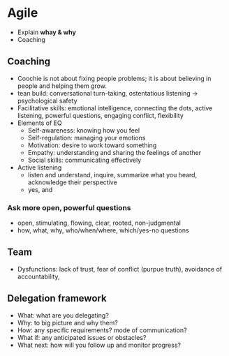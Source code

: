 # Agile
* Explain **whay & why**
* Coaching


## Coaching
* Coochie is not about fixing people problems; it is about believing in people and helping them grow.
* tean build: conversational turn-taking, ostentatious listening -> psychological safety
* Facilitative skills: emotional intelligence, connecting the dots, active listening, powerful questions, engaging conflict, flexibility
* Elements of EQ
  * Self-awareness: knowing how you feel
  * Self-regulation: managing your emotions
  * Motivation: desire to work toward something
  * Empathy: understanding and sharing the feelings of another
  * Social skills: communicating effectively
* Active listening
  * listen and understand, inquire, summarize what you heard, acknowledge their perspective
  * yes, and

### Ask more open, powerful questions
* open, stimulating, flowing, clear, rooted, non-judgmental
* how, what, why, who/when/where, which/yes-no questions

## Team
* Dysfunctions: lack of trust, fear of conflict (purpue truth), avoidance of accountability, 

## Delegation framework
* What: what are you delegating?
* Why: to big picture and why them?
* How: any specific requirements? mode of communication?
* What if: any anticipated issues or obstacles?
* What next: how will you follow up and monitor progress?
